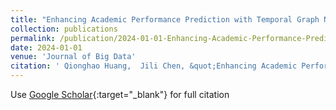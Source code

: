 ```yaml
---
title: "Enhancing Academic Performance Prediction with Temporal Graph Networks for Massive Open Online Courses"
collection: publications
permalink: /publication/2024-01-01-Enhancing-Academic-Performance-Prediction-with-Temporal-Graph-Networks-for-Massive-Open-Online-Courses
date: 2024-01-01
venue: 'Journal of Big Data'
citation: ' Qionghao Huang,  Jili Chen, &quot;Enhancing Academic Performance Prediction with Temporal Graph Networks for Massive Open Online Courses.&quot; Journal of Big Data, 2024.'
---
```

Use [Google Scholar](https://scholar.google.com/scholar?q=Enhancing+Academic+Performance+Prediction+with+Temporal+Graph+Networks+for+Massive+Open+Online+Courses){:target="_blank"} for full citation